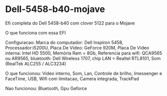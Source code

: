 # Dell-5458-b40-mojave
Efi completa do Dell 5458-b40 com clover 5122 para o Mojave

O que funciona com essa EFI

Configuracao:
Marca do computador: Dell Inspiron 5458,
Processador:i5200U,
Placa De Vídeo: GeForce 920M,
Placa De Video interna: Intel HD 5500,
Memória Ram = 8Gb,
Referencia para wifi: QCA9565 ou AR9565,
bluetooth: Dell Wireless 1707,
chip LAN = Realtel RTL8101,
Som (RealTek ALC255 / ALC3234)

O que funcionou: 
Video interno,
Som,
Lan,
Controle de brilho,
Imessenger e FaceTime,
USB,
Wifi com limitacao,
Camera integrada,
TrackPad

Nao funcionou: 
Bluetooth,
Gpu Geforce
